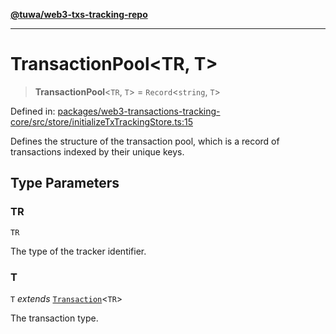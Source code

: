 [**@tuwa/web3-txs-tracking-repo**](../../../README.md)

***

# TransactionPool\<TR, T\>

> **TransactionPool**\<`TR`, `T`\> = `Record`\<`string`, `T`\>

Defined in: [packages/web3-transactions-tracking-core/src/store/initializeTxTrackingStore.ts:15](https://github.com/TuwaIO/web3-transactions-tracking/blob/3081a57d5574d8647dc433129ed2c38de6defd83/packages/web3-transactions-tracking-core/src/store/initializeTxTrackingStore.ts#L15)

Defines the structure of the transaction pool, which is a record of transactions indexed by their unique keys.

## Type Parameters

### TR

`TR`

The type of the tracker identifier.

### T

`T` *extends* [`Transaction`](Transaction.md)\<`TR`\>

The transaction type.
